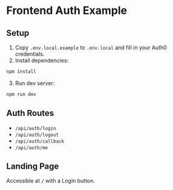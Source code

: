 # Frontend Auth Example

## Setup

1. Copy `.env.local.example` to `.env.local` and fill in your Auth0 credentials.
2. Install dependencies:
```bash
npm install
```
3. Run dev server:
```bash
npm run dev
```

## Auth Routes
- `/api/auth/login`
- `/api/auth/logout`
- `/api/auth/callback`
- `/api/auth/me`

## Landing Page
Accessible at `/` with a Login button.
